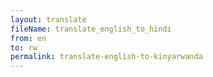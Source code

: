 ```yaml
--- 
layout: translate 
fileName: translate_english_to_hindi 
from: en
to: rw 
permalink: translate-english-to-kinyarwanda
---
```

